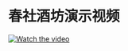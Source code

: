 # 春社酒坊演示视频

[![Watch the video]()](https://github.com/bli23-01/MyMarkdownSrc/blob/main/Spirite/%E6%BC%94%E7%A4%BA%E8%A7%86%E9%A2%91.mp4)
